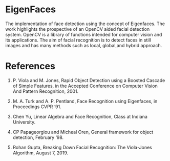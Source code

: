 # EigenFaces
The implementation of face detection using the concept of Eigenfaces. The work highlights the prospective of an OpenCV aided facial detection system. 
OpenCV is a library of functions intended for computer vision and its applications.
The aim of facial recognition is to detect faces in still images and has many methods such as local, global,and hybrid approach.

# References

1. P. Viola and M. Jones, Rapid Object Detection using a Boosted Cascade of Simple Features, 
in the Accepted Conference on Computer Vision And Pattern Recognition, 2001.

2. M. A. Turk and A. P. Pentland, Face Recognition using Eigenfaces,
in Proceedings CVPR ‘91.

3. Chen Yu, Linear Algebra and Face Recognition, Class at Indiana University.

4. CP Papageorgiou and Micheal Oren, General framework for object detection,
February ‘98.

5. Rohan Gupta, Breaking Down Facial Recognition: The Viola-Jones Algorithm,
August 7, 2019.
